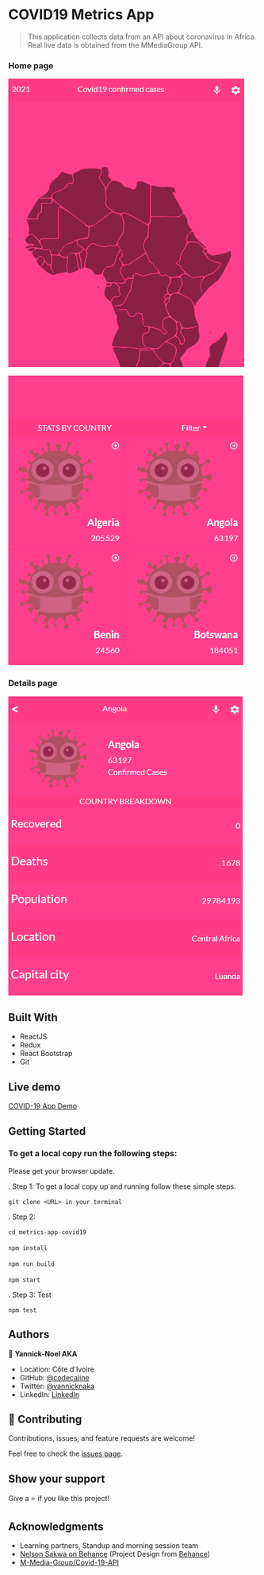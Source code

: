 # COVID19 Metrics App
> This application collects data from an API about coronavirus in Africa. Real live data is obtained from the MMediaGroup API.

### Home page
![screenshot](./src/assets/images/covid.PNG)

![screenshot](./src/assets/images/covid1.PNG)

### Details page
![screenshot](./src/assets/images/covid3.PNG)

## Built With

- ReactJS
- Redux
- React Bootstrap
- Git 

## Live demo

[COVID-19 App Demo](https://covid19-metrics-app-aka.netlify.app/)

## Getting Started

### To get a local copy run the following steps:

Please get your browser update.

. Step 1:  To get a local copy up and running follow these simple steps.
   ```
   git clone <URL> in your terminal
   ```

. Step 2: 
   ```
   cd metrics-app-covid19

   npm install

   npm run build

   npm start 
   ```

. Step 3: Test 
   ```
   npm test 
   ```


## Authors

👤 **Yannick-Noel AKA**

- Location: Côte d'Ivoire
- GitHub: [@codecaiine](https://github.com/codecaiine)
- Twitter: [@yannicknaka](https://twitter.com/yannicknaka)
- LinkedIn: [LinkedIn](https://www.linkedin.com/in/yannick-no%C3%ABl-aka/)

## 🤝 Contributing

Contributions, issues, and feature requests are welcome!

Feel free to check the [issues page](https://github.com/codecaiine/metrics-app-covid19/issues).

## Show your support

Give a ⭐️ if you like this project!

## Acknowledgments

- Learning partners, Standup and morning session team
- [Nelson Sakwa on Behance](https://www.behance.net/sakwadesignstudio) (Project Design from [Behance](https://www.behance.net/gallery/31579789/Ballhead-App-(Free-PSDs)))
- [M-Media-Group/Covid-19-API](https://github.com/M-Media-Group/Covid-19-API)
